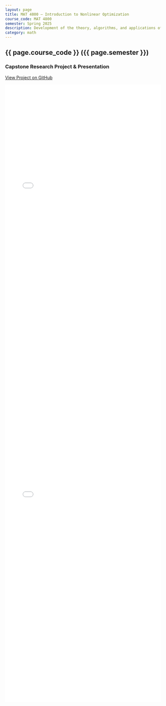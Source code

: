 ```yaml
---
layout: page
title: MAT 4800 – Introduction to Nonlinear Optimization
course_code: MAT 4800
semester: Spring 2025
description: Development of the theory, algorithms, and applications of nonlinear optimization, including unconstrained optimization, convex optimization, iterative methods for unconstrained optimization, and constrained optimization.
category: math
---
```


## {{ page.course_code }} ({{ page.semester }})

### Capstone Research Project & Presentation

<a href="https://github.com/devingineer/AcademiaMath/tree/main/MAT4800%20Introduction%20to%20Nonlinear%20Optimization/Project" target="_blank">View Project on GitHub</a>
<iframe src="/pdfjs/web/viewer.html?file=/assets/pdf/MAT4800-TariffProjectReport.pdf" width="100%" height="1000px" style="border: none; overflow: visible;"></iframe>
<iframe src="/pdfjs/web/viewer.html?file=/assets/pdf/MAT4800-TariffPresentation.pdf" width="100%" height="1000px" style="border: none; overflow: visible;"></iframe>